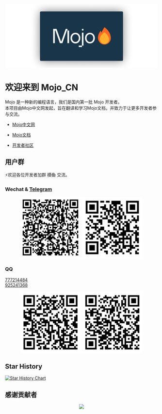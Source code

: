 <p align="center">
    <img src="./public/img/mojo_github_logo_bg.png">
</p>

# 欢迎来到 Mojo_CN
Mojo 是一种新的编程语言，我们是国内第一批 Mojo 开发者。  
本项目由Mojo中文网发起，旨在翻译和学习Mojo文档，并致力于让更多开发者参与交流。

- [Mojo中文网](https://mojocn.org/)
- [Mojo文档](https://mojocn.org/mojo/manual/index.html)

- [开发者社区](https://dev.mojocn.org/)


## 用户群
⚡欢迎各位开发者加群 ~~摸鱼~~ 交流。

### Wechat  &    [Telegram](https://t.me/Mojo_CN)
<div id="wechat" align="center">
<img height="200" width="200" src="./public/img/wechat.png"/>
<img height="200" width="200" src="./public/img/Telegram.png"/>
</div>

### QQ
[777214484](https://qm.qq.com/q/nn0pFzgIRG)  
[925241368](https://qm.qq.com/q/IgJFnFPDGy)
<div id="qq" align="center">
<img height="200" width="200" src="./public/img/qq.png"/>   
<img height="200" width="200" src="./public/img/qq2.png"/>
</div>


## Star History

[![Star History Chart](https://api.star-history.com/svg?repos=shadowqcom/mojo_CN&type=Date)](https://star-history.com/#shadowqcom/mojo_CN&Date)


## 感谢贡献者
<div align="center">
    <a href="https://github.com/shadowqcom/mojo_CN/graphs/contributors">
    <img src="https://contrib.rocks/image?repo=shadowqcom/mojo_CN" />
    </a>
</div>